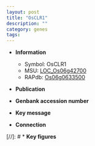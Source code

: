```yaml
---
layout: post
title: "OsCLR1"
description: ""
category: genes
tags: 
---
```


* **Information**  
    + Symbol: OsCLR1  
    + MSU: [LOC_Os06g42700](http://rice.uga.edu/cgi-bin/ORF_infopage.cgi?orf=LOC_Os06g42700)  
    + RAPdb: [Os06g0633500](http://rapdb.dna.affrc.go.jp/viewer/gbrowse_details/irgsp1?name=Os06g0633500)  

* **Publication**  

* **Genbank accession number**  

* **Key message**  

* **Connection**  

[//]: # * **Key figures**  


